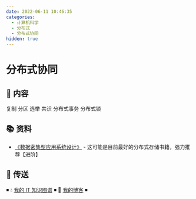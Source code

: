 ```yaml
---
date: 2022-06-11 10:46:35
categories:
  - 计算机科学
  - 分布式
  - 分布式协同
hidden: true
---
```


# 分布式协同

## 📖 内容

复制
分区
选举
共识
分布式事务
分布式锁

## 📚 资料

- [《数据密集型应用系统设计》](https://book.douban.com/subject/30329536/) - 这可能是目前最好的分布式存储书籍，强力推荐【进阶】

## 🚪 传送

◾ 💧 [我的 IT 知识图谱](https://dunwu.github.io/waterdrop/) ◾ 🎯 [我的博客](https://dunwu.github.io/blog/) ◾
